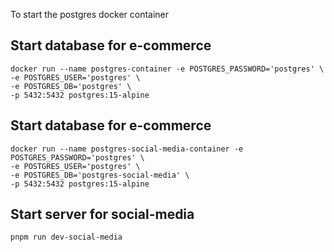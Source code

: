 To start the postgres docker container

## Start database for e-commerce

```shell
docker run --name postgres-container -e POSTGRES_PASSWORD='postgres' \
-e POSTGRES_USER='postgres' \
-e POSTGRES_DB='postgres' \
-p 5432:5432 postgres:15-alpine

```

## Start database for e-commerce

```shell
docker run --name postgres-social-media-container -e POSTGRES_PASSWORD='postgres' \
-e POSTGRES_USER='postgres' \
-e POSTGRES_DB='postgres-social-media' \
-p 5432:5432 postgres:15-alpine

```

## Start server for social-media

```shell
pnpm run dev-social-media

```
